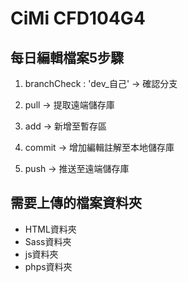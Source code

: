 # CiMi CFD104G4

## 每日編輯檔案5步驟

1. branchCheck : 'dev_自己'  ->    確認分支

2. pull                     ->    提取遠端儲存庫

3. add                      ->    新增至暫存區

4. commit                   ->    增加編輯註解至本地儲存庫

5. push                     ->    推送至遠端儲存庫


## 需要上傳的檔案資料夾

- HTML資料夾
- Sass資料夾
- js資料夾
- phps資料夾
